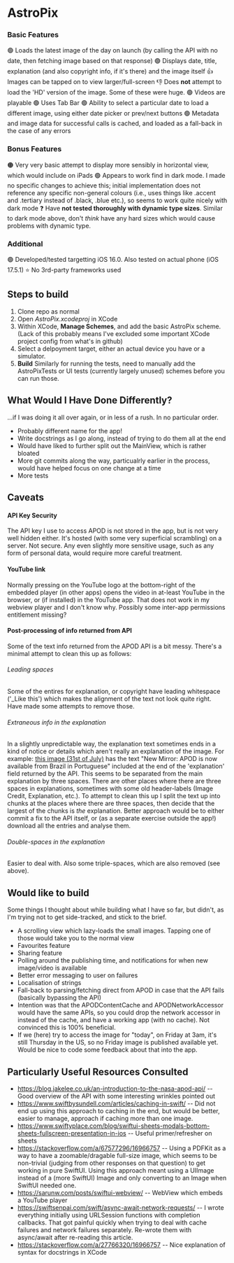 # AstroPix

### Basic Features
🟢 Loads the latest image of the day on launch (by calling the API with no date, then fetching image based on that response)
🟢 Displays date, title, explanation (and also copyright info, if it's there) and the image itself
👍 Images can be tapped on to view larger/full-screen
👎 Does **not** attempt to load the 'HD' version of the image. Some of these were huge.
🟢 Videos are playable
🟢 Uses Tab Bar
🟢 Ability to select a particular date to load a different image, using either date picker or prev/next buttons
🟢 Metadata and image data for successful calls is cached, and loaded as a fall-back in the case of any errors

### Bonus Features
🟠 Very very basic attempt to display more sensibly in horizontal view, which would include on iPads
🟢 Appears to work find in dark mode. I made no specific changes to achieve this; initial implementation does not reference any specific non-general colours (i.e., uses things like .accent and .tertiary instead of .black, .blue etc.), so seems to work quite nicely with dark mode
❓ Have **not tested thoroughly with dynamic type sizes**. Similar to dark mode above, don't *think* have any hard sizes which would cause problems with dynamic type.

### Additional
🟢 Developed/tested targetting iOS 16.0. Also tested on actual phone (iOS 17.5.1)
⭐️ No 3rd-party frameworks used

## Steps to build
1. Clone repo as normal
2. Open *AstroPix.xcodeproj* in XCode
3. Within XCode, **Manage Schemes**, and add the basic AstroPix scheme. (Lack of this probably means I've excluded some important XCode project config from what's in github)
4. Select a delpoyment target, either an actual device you have or a simulator.
5. **Build**
Similarly for running the tests, need to manually add the AstroPixTests or UI tests (currently largely unused) schemes before you can run those.

## What Would I Have Done Differently?
...if I was doing it all over again, or in less of a rush. In no particular order.
* Probably different name for the app!
* Write docstrings as I go along, instead of trying to do them all at the end
* Would have liked to further split out the MainView, which is rather bloated
* More git commits along the way, particualrly earlier in the process, would have helped focus on one change at a time
* More tests

## Caveats
#### API Key Security
The API key I use to access APOD is not stored in the app, but is not very well hidden either. It's hosted (with some very superficial scrambling) on a server. Not secure. Any even slightly more sensitive usage, such as any form of personal data, would require more careful treatment.

#### YouTube link
Normally pressing on the YouTube logo at the bottom-right of the embedded player (in other apps) opens the video in at-least YouTube in the browser, or (if installed) in the YouTube app. That does not work in my webview player and I don't know why. Possibly some inter-app permissions entitlement missing?

#### Post-processing of info returned from API
Some of the text info returned from the APOD API is a bit messy. There's a minimal attempt to clean this up as follows:
###### Leading spaces
Some of the entires for explanation, or copyright have leading whitespace ('_Like this') which makes the alignment of the text not look quite right. Have made some attempts to remove those.
###### Extraneous info in the explanation
In a slightly unpredictable way, the explanation text sometimes ends in a kind of notice or details which aren't really an explanation of the image. For example: [this image (31st of July)](https://apod.nasa.gov/apod/ap240731.html) has the text "New Mirror: APOD is now available from Brazil in Portuguese" included at the end of the 'explanation' field returned by the API. This seems to be separated from the main explanation by three spaces. There are other places where there are three spaces in explanations, sometimes with some old header-labels (Image Credit, Explanation, etc.). To attempt to clean this up I split the text up into chunks at the places where there are three spaces, then decide that the largest of the chunks is *the* explanation. Better approach would be to either commit a fix to the API itself, or (as a separate exercise outside the app!) download all the entries and analyse them.
###### Double-spaces in the explanation
Easier to deal with. Also some triple-spaces, which are also removed (see above).

## Would like to build
Some things I thought about while building what I have so far, but didn't, as I'm trying not to get side-tracked, and stick to the brief.

* A scrolling view which lazy-loads the small images. Tapping one of those would take you to the normal view
* Favourites feature
* Sharing feature
* Polling around the publishing time, and notifications for when new image/video is available
* Better error messaging to user on failures
* Localisation of strings
* Fall-back to parsing/fetching direct from APOD in case that the API fails (basically bypassing the API)
* Intention was that the APODContentCache and APODNetworkAccessor would have the same APIs, so you could drop the network accessor in instead of the cache, and have a working app (with no cache). Not convinced this is 100% beneficial.
* If we (here) try to access the image for "today", on Friday at 3am, it's still Thursday in the US, so no Friday image is published available yet. Would be nice to code some feedback about that into the app.

## Particularly Useful Resources Consulted
* https://blog.jakelee.co.uk/an-introduction-to-the-nasa-apod-api/ -- Good overview of the API with some interesting wrinkles pointed out
* https://www.swiftbysundell.com/articles/caching-in-swift/ -- Did not end up using this approach to caching in the end, but would be better, easier to manage, approach if caching more than one image.
* https://www.swiftyplace.com/blog/swiftui-sheets-modals-bottom-sheets-fullscreen-presentation-in-ios -- Useful primer/refresher on sheets
* https://stackoverflow.com/a/67577296/16966757 -- Using a PDFKit as a way to have a zoomable/dragable full-size image, which seems to be non-trivial (judging from other responses on that question) to get working in pure SwiftUI. Using this approach meant using a UIImage instead of a (more SwiftUI) Image and only converting to an Image when SwiftUI needed one.
* https://sarunw.com/posts/swiftui-webview/ -- WebView which embeds a YouTube player
* https://swiftsenpai.com/swift/async-await-network-requests/ -- I wrote everything initially using URLSession functions with completion callbacks. That got painful quickly when trying to deal with cache failures and network failures separately. Re-wrote them with async/await after re-reading this article.
* https://stackoverflow.com/a/27766320/16966757 -- Nice explanation of syntax for docstrings in XCode
